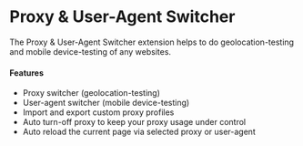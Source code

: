# Proxy & User-Agent Switcher
The Proxy & User-Agent Switcher extension helps to do geolocation-testing and mobile device-testing of any websites.

#### Features
* Proxy switcher (geolocation-testing)
* User-agent switcher (mobile device-testing)
* Import and export custom proxy profiles
* Auto turn-off proxy to keep your proxy usage under control
* Auto reload the current page via selected proxy or user-agent
